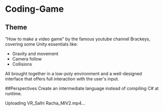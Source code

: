 # Coding-Game

## Theme 
"How to make a video game" by the famous youtube channel Brackeys, covering some Unity essentials like:
* Gravity and movement
* Camera follow
* Collisions

All brought together in a low-poly environment and a well-designed interface that offers full interaction with the user's input.

##Perspectives
Create an intermediate language instead of compiling C# at runtime.

Uploading VR_Salhi Racha_MIV2.mp4…
